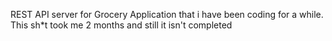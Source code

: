 REST API server for Grocery Application that i have been coding for a while. This sh*t took me 2 months and still it isn't completed

